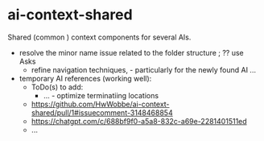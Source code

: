 # ai-context-shared
Shared (common ) context components for several AIs.

- resolve the minor name issue related to the folder structure ; ?? use Asks
  - refine navigation techniques, - particularly for the newly found AI ...
- temporary AI references (working well):
  - ToDo(s) to add:
    - ... - optimize terminatiing locations
  - https://github.com/HwWobbe/ai-context-shared/pull/1#issuecomment-3148468854
  - https://chatgpt.com/c/688bf9f0-a5a8-832c-a69e-2281401511ed
  - ...
